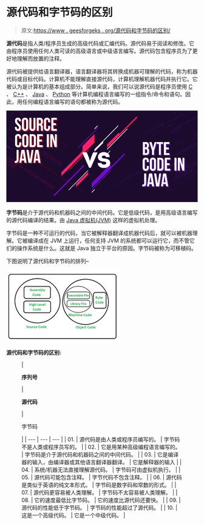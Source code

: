 # 源代码和字节码的区别

> 原文:[https://www . geesforgeks . org/源代码和字节码的区别/](https://www.geeksforgeeks.org/difference-between-source-code-and-byte-code/)

**源代码**是指人类/程序员生成的高级代码或汇编代码。源代码易于阅读和修改。它由程序员使用任何人类可读的高级语言或中级语言编写。源代码包含程序员为了更好地理解而放置的注释。

源代码被提供给语言翻译器，语言翻译器将其转换成机器可理解的代码，称为机器代码或目标代码。计算机不能理解直接源代码，计算机理解机器代码并执行它。它被认为是计算机的基本组成部分。简单来说，我们可以说源代码是程序员使用 [C](https://www.geeksforgeeks.org/c-programming-language/) 、 [C++](https://www.geeksforgeeks.org/c-plus-plus/) 、 [Java](https://www.geeksforgeeks.org/java/) 、 [Python](https://www.geeksforgeeks.org/python-programming-language/) 等计算机编程语言编写的一组指令/命令和语句。因此，用任何编程语言编写的语句都被称为源代码。

![Difference-between-Source-Code-and-Byte-Code-in-Java](img/f6f8493f4383b2eb230cada65d00c987.png)

**字节码**是介于源代码和机器码之间的中间代码。它是低级代码，是用高级语言编写的源代码编译的结果。由 [Java 虚拟机(JVM)](https://www.geeksforgeeks.org/jvm-works-jvm-architecture/) 这样的虚拟机处理。

字节码是一种不可运行的代码，当它被解释器翻译成机器代码后，就可以被机器理解。它被编译成在 JVM 上运行，任何支持 JVM 的系统都可以运行它，而不管它们的操作系统是什么。这就是 Java 独立于平台的原因。字节码被称为可移植码。

下图说明了源代码和字节码的排列–

![Difference between Source Code and Byte Code](img/da1fcc2dabe9c44b8ccf54ca24e4bf35.png)

**源代码和字节码的区别:**

<figure class="table">

| 

**序列号**

 | 

**源代码**

 | 

字节码

 |
| --- | --- | --- |
| 01. | 源代码是由人类或程序员编写的。 | 字节码不是人类或程序员写的。 |
| 02. | 它是用某种高级编程语言编写的。 | 字节码是介于源代码和机器码之间的中间代码。 |
| 03. | 它是编译器的输入，由编译器或其他语言翻译器翻译。 | 它是解释器的输入 |
| 04. | 系统/机器无法直接理解源代码。 | 字节码可由虚拟机执行。 |
| 05. | 源代码可能包含注释。 | 字节代码不包含注释。 |
| 06. | 源代码是类似于英语的纯文本形式。 | 字节码是数字码和常数的形式。 |
| 07. | 源代码更容易被人类理解。 | 字节码不太容易被人类理解。 |
| 08. | 它的速度最低比字节码。 | 它的速度比源代码还要快。 |
| 09. | 源代码的性能低于字节码。 | 字节码的性能超过了源代码。 |
| 10. | 这是一个高级代码。 | 它是一个中级代码。 |

</figure>